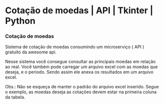 # Cotação de moedas | API | Tkinter | Python
<div>
<h3>Cotação de moedas</h3> 
<p></p>Sistema de cotação de moedas consumindo um microserviço ( API ) gratuito da awesome api.<p/>
<p>Nesse sistema você consegue consultar as principais moedas em relação ao real. Você também pode carregar um arquivo excel com as moedas que deseja, e o periodo. Sendo assim ele anexa os resultados em um arquivo excel.</p>
<p>Obs.: Não se esqueça de manter o padrão do arquivo excel inserido. Segue o exemplo, as moedas deseja as cotações devem estar na primeira coluna da tabela.</p>
</div>
